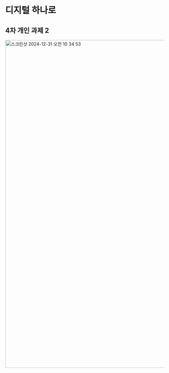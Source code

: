 # 디지털 하나로

## 4차 개인 과제 2

<img width="1045" alt="스크린샷 2024-12-31 오전 10 34 53" src="https://github.com/user-attachments/assets/e600699f-b117-4e18-b28c-b63779e8c2c1" />
